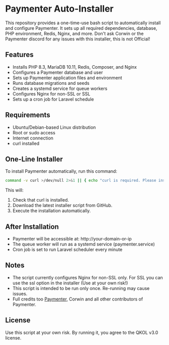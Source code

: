 # Paymenter Auto-Installer

This repository provides a one-time-use bash script to automatically install and configure Paymenter.
It sets up all required dependencies, database, PHP environment, Redis, Nginx, and more.
Don't ask Corwin or the Paymenter discord for any issues with this installer, this is not Official!

## Features
- Installs PHP 8.3, MariaDB 10.11, Redis, Composer, and Nginx
- Configures a Paymenter database and user
- Sets up Paymenter application files and environment
- Runs database migrations and seeds
- Creates a systemd service for queue workers
- Configures Nginx for non-SSL or SSL
- Sets up a cron job for Laravel schedule

## Requirements
- Ubuntu/Debian-based Linux distribution
- Root or sudo access
- Internet connection
- curl installed

## One-Line Installer
To install Paymenter automatically, run this command:
```bash
command -v curl >/dev/null 2>&1 || { echo "curl is required. Please install it first."; exit 1; }; bash <(curl -sSL https://raw.githubusercontent.com/QKing-Official/Paymenter-Installer/main/installer.sh)
```
This will:
1. Check that curl is installed.
2. Download the latest installer script from GitHub.
3. Execute the installation automatically.

## After Installation
- Paymenter will be accessible at:
  http://your-domain-or-ip
- The queue worker will run as a systemd service (paymenter.service)
- Cron job is set to run Laravel scheduler every minute

## Notes
- The script currently configures Nginx for non-SSL only. For SSL you can use the ssl option in the installer (Use at your own risk!)
- This script is intended to be run only once. Re-running may cause issues.
- Full credits too [Paymenter](https://github.com/Paymenter/Paymenter), Corwin and all other contributors of Paymenter.

## License
Use this script at your own risk. By running it, you agree to the QKOL v3.0 license.
